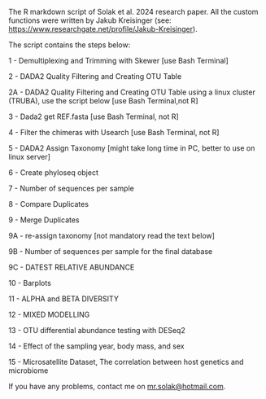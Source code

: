 The R markdown script of Solak et al. 2024 research paper. All the custom functions were written by Jakub Kreisinger (see: https://www.researchgate.net/profile/Jakub-Kreisinger). 


The script contains the steps below:

1 - Demultiplexing and Trimming with Skewer [use Bash Terminal]

2 - DADA2 Quality Filtering and Creating OTU Table

2A - DADA2 Quality Filtering and Creating OTU Table using a linux cluster (TRUBA), use the script below [use Bash Terminal,not R]

3 - Dada2 get REF.fasta [use Bash Terminal, not R]

4 - Filter the chimeras with Usearch [use Bash Terminal, not R]

5 - DADA2 Assign Taxonomy [might take long time in PC, better to  use on linux server]

6 - Create phyloseq object

7 - Number of sequences per sample

8 - Compare Duplicates

9 - Merge Duplicates

9A - re-assign taxonomy [not mandatory read the text below]

9B - Number of sequences per sample for the final database

9C - DATEST RELATIVE ABUNDANCE

10 - Barplots

11 - ALPHA and BETA DIVERSITY

12 - MIXED MODELLING

13 - OTU differential abundance testing with DESeq2

14 - Effect of the sampling year, body mass, and sex

15 - Microsatellite Dataset, The correlation between host genetics and microbiome


If you have any problems, contact me on mr.solak@hotmail.com.

